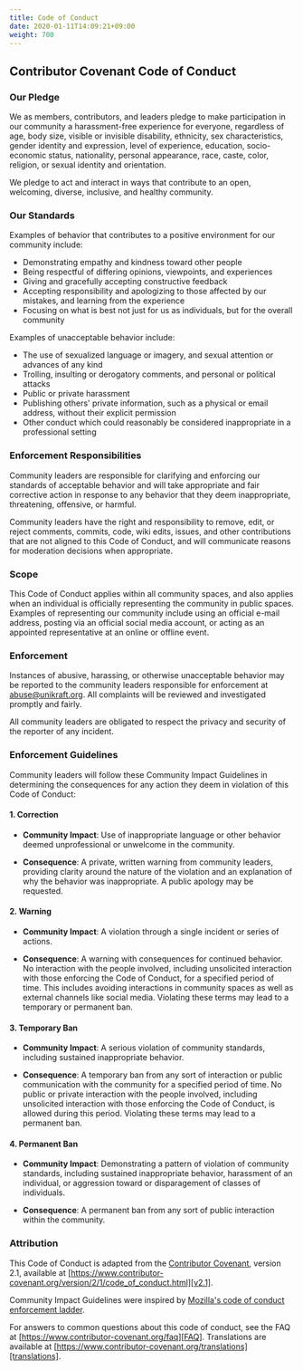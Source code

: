 ```yaml
---
title: Code of Conduct
date: 2020-01-11T14:09:21+09:00
weight: 700
---
```


## Contributor Covenant Code of Conduct

### Our Pledge

We as members, contributors, and leaders pledge to make participation in our
community a harassment-free experience for everyone, regardless of age, body
size, visible or invisible disability, ethnicity, sex characteristics, gender
identity and expression, level of experience, education, socio-economic status,
nationality, personal appearance, race, caste, color, religion, or sexual
identity and orientation.

We pledge to act and interact in ways that contribute to an open, welcoming,
diverse, inclusive, and healthy community.

### Our Standards

Examples of behavior that contributes to a positive environment for our
community include:

* Demonstrating empathy and kindness toward other people
* Being respectful of differing opinions, viewpoints, and experiences
* Giving and gracefully accepting constructive feedback
* Accepting responsibility and apologizing to those affected by our mistakes,
  and learning from the experience
* Focusing on what is best not just for us as individuals, but for the overall
  community

Examples of unacceptable behavior include:

* The use of sexualized language or imagery, and sexual attention or advances of
  any kind
* Trolling, insulting or derogatory comments, and personal or political attacks
* Public or private harassment
* Publishing others' private information, such as a physical or email address,
  without their explicit permission
* Other conduct which could reasonably be considered inappropriate in a
  professional setting

### Enforcement Responsibilities

Community leaders are responsible for clarifying and enforcing our standards of
acceptable behavior and will take appropriate and fair corrective action in
response to any behavior that they deem inappropriate, threatening, offensive,
or harmful.

Community leaders have the right and responsibility to remove, edit, or reject
comments, commits, code, wiki edits, issues, and other contributions that are
not aligned to this Code of Conduct, and will communicate reasons for moderation
decisions when appropriate.

### Scope

This Code of Conduct applies within all community spaces, and also applies when
an individual is officially representing the community in public spaces.
Examples of representing our community include using an official e-mail address,
posting via an official social media account, or acting as an appointed
representative at an online or offline event.

### Enforcement

Instances of abusive, harassing, or otherwise unacceptable behavior may be
reported to the community leaders responsible for enforcement at
abuse@unikraft.org.  All complaints will be reviewed and investigated promptly
and fairly.

All community leaders are obligated to respect the privacy and security of the
reporter of any incident.

### Enforcement Guidelines

Community leaders will follow these Community Impact Guidelines in determining
the consequences for any action they deem in violation of this Code of Conduct:

#### 1. Correction

 * **Community Impact**: Use of inappropriate language or other behavior deemed
   unprofessional or unwelcome in the community.

 * **Consequence**: A private, written warning from community leaders, providing
   clarity around the nature of the violation and an explanation of why the
   behavior was inappropriate. A public apology may be requested.

#### 2. Warning

 * **Community Impact**: A violation through a single incident or series of
   actions.

 * **Consequence**: A warning with consequences for continued behavior. No
   interaction with the people involved, including unsolicited interaction with
   those enforcing the Code of Conduct, for a specified period of time. This
   includes avoiding interactions in community spaces as well as external
   channels like social media. Violating these terms may lead to a temporary or
   permanent ban.

#### 3. Temporary Ban

 * **Community Impact**: A serious violation of community standards, including
   sustained inappropriate behavior.

 * **Consequence**: A temporary ban from any sort of interaction or public
   communication with the community for a specified period of time. No public or
   private interaction with the people involved, including unsolicited
   interaction with those enforcing the Code of Conduct, is allowed during this
   period. Violating these terms may lead to a permanent ban.

#### 4. Permanent Ban

 * **Community Impact**: Demonstrating a pattern of violation of community
   standards, including sustained inappropriate behavior, harassment of an
   individual, or aggression toward or disparagement of classes of individuals.

 * **Consequence**: A permanent ban from any sort of public interaction within
   the community.

### Attribution

This Code of Conduct is adapted from the [Contributor Covenant][homepage],
version 2.1, available at
[https://www.contributor-covenant.org/version/2/1/code_of_conduct.html][v2.1].

Community Impact Guidelines were inspired by
[Mozilla's code of conduct enforcement ladder][Mozilla CoC].

For answers to common questions about this code of conduct, see the FAQ at
[https://www.contributor-covenant.org/faq][FAQ]. Translations are available at
[https://www.contributor-covenant.org/translations][translations].

[homepage]: https://www.contributor-covenant.org
[v2.1]: https://www.contributor-covenant.org/version/2/1/code_of_conduct.html
[Mozilla CoC]: https://github.com/mozilla/diversity
[FAQ]: https://www.contributor-covenant.org/faq
[translations]: https://www.contributor-covenant.org/translations

